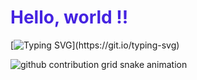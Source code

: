 # <span style="Fira+Code; color: #4523E1;">Hello, world !!</span>
<!--welcome: I am Yangliduo Lai-->
[![Typing SVG](https://readme-typing-svg.demolab.com?font=Fira+Code&pause=1000&color=4523E1&width=435&lines=I+am+Yangliduo+Lai!)](https://git.io/typing-svg)


<!--Snake-->
<picture>
  <source media="(prefers-color-scheme: dark)" srcset="https://raw.githubusercontent.com/Yangliduo-Lai/Yangliduo-Lai/output/github-contribution-grid-snake-dark.svg">
  <source media="(prefers-color-scheme: light)" srcset="https://raw.githubusercontent.com/Yangliduo-Lai/Yangliduo-Lai/output/github-contribution-grid-snake.svg">
  <img alt="github contribution grid snake animation" src="https://raw.githubusercontent.com/Yangliduo-Lai/Yangliduo-Lai/output/github-contribution-grid-snake.svg">
</picture>



<!--
**Yangliduo-Lai/Yangliduo-Lai** is a ✨ _special_ ✨ repository because its `README.md` (this file) appears on your GitHub profile.

Here are some ideas to get you started:

- 🔭 I’m currently working on ...
- 🌱 I’m currently learning ...
- 👯 I’m looking to collaborate on ...
- 🤔 I’m looking for help with ...
- 💬 Ask me about ...
- 📫 How to reach me: ...
- 😄 Pronouns: ...
- ⚡ Fun fact: ...
-->
